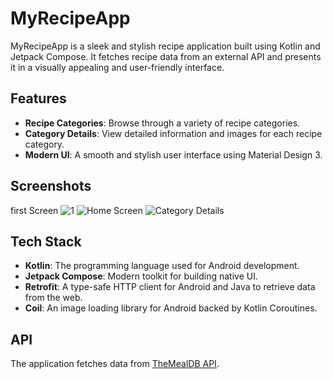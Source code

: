 # MyRecipeApp

MyRecipeApp is a sleek and stylish recipe application built using Kotlin and Jetpack Compose. It fetches recipe data from an external API and presents it in a visually appealing and user-friendly interface.

## Features

- **Recipe Categories**: Browse through a variety of recipe categories.
- **Category Details**: View detailed information and images for each recipe category.
- **Modern UI**: A smooth and stylish user interface using Material Design 3.

## Screenshots
first Screen ![1](https://github.com/adityasinghkushwah17/Recipe_app/assets/130901654/2f434a6b-9871-409d-ac74-583e573d6f59)
![Home Screen](![2](https://github.com/adityasinghkushwah17/Recipe_app/assets/130901654/81635294-21a7-42b5-a0f1-a007d4e98a5c))
![Category Details](![3](https://github.com/adityasinghkushwah17/Recipe_app/assets/130901654/19afcec2-f8e9-419d-a57a-87d011356fcc))

## Tech Stack

- **Kotlin**: The programming language used for Android development.
- **Jetpack Compose**: Modern toolkit for building native UI.
- **Retrofit**: A type-safe HTTP client for Android and Java to retrieve data from the web.
- **Coil**: An image loading library for Android backed by Kotlin Coroutines.

## API

The application fetches data from [TheMealDB API](https://www.themealdb.com/api.php).
